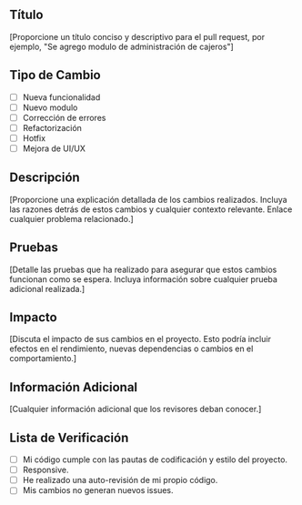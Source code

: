 ## Título
[Proporcione un título conciso y descriptivo para el pull request, por ejemplo, "Se agrego modulo de administración de cajeros"]

## Tipo de Cambio
- [ ] Nueva funcionalidad
- [ ] Nuevo modulo
- [ ] Corrección de errores
- [ ] Refactorización
- [ ] Hotfix
- [ ] Mejora de UI/UX

## Descripción
[Proporcione una explicación detallada de los cambios realizados. Incluya las razones detrás de estos cambios y cualquier contexto relevante. Enlace cualquier problema relacionado.]

## Pruebas
[Detalle las pruebas que ha realizado para asegurar que estos cambios funcionan como se espera. Incluya información sobre cualquier prueba adicional realizada.]

## Impacto
[Discuta el impacto de sus cambios en el proyecto. Esto podría incluir efectos en el rendimiento, nuevas dependencias o cambios en el comportamiento.]

## Información Adicional
[Cualquier información adicional que los revisores deban conocer.]

## Lista de Verificación
- [ ] Mi código cumple con las pautas de codificación y estilo del proyecto.
- [ ] Responsive.
- [ ] He realizado una auto-revisión de mi propio código.
- [ ] Mis cambios no generan nuevos issues.
